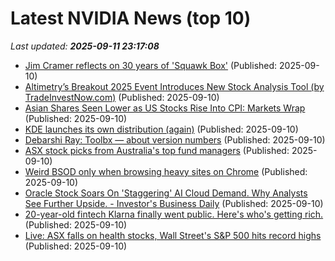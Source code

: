 # Latest NVIDIA News (top 10)
_Last updated: **2025-09-11 23:17:08**_

- [Jim Cramer reflects on 30 years of 'Squawk Box'](https://www.cnbc.com/2025/09/10/jim-cramer-reflects-on-30-years-of-squawk-box.html) (Published: 2025-09-10)
- [Altimetry’s Breakout 2025 Event Introduces New Stock Analysis Tool (by TradeInvestNow.com)](https://www.globenewswire.com/news-release/2025/09/10/3148295/0/en/Altimetry-s-Breakout-2025-Event-Introduces-New-Stock-Analysis-Tool-by-TradeInvestNow-com.html) (Published: 2025-09-10)
- [Asian Shares Seen Lower as US Stocks Rise Into CPI: Markets Wrap](https://financialpost.com/pmn/business-pmn/asian-shares-seen-lower-as-us-stocks-rise-into-cpi-markets-wrap) (Published: 2025-09-10)
- [KDE launches its own distribution (again)](https://lwn.net/SubscriberLink/1037166/caa6979c16a99c9e/) (Published: 2025-09-10)
- [Debarshi Ray: Toolbx — about version numbers](https://debarshiray.wordpress.com/2025/09/10/toolbx-about-version-numbers/) (Published: 2025-09-10)
- [ASX stock picks from Australia's top fund managers](https://www.fool.com.au/2025/09/11/asx-stock-picks-from-australias-top-fund-managers/) (Published: 2025-09-10)
- [Weird BSOD only when browsing heavy sites on Chrome](https://www.bleepingcomputer.com/forums/t/810640/weird-bsod-only-when-browsing-heavy-sites-on-chrome/) (Published: 2025-09-10)
- [Oracle Stock Soars On 'Staggering' AI Cloud Demand. Why Analysts See Further Upside. - Investor's Business Daily](https://slashdot.org/firehose.pl?op=view&amp;id=179146728) (Published: 2025-09-10)
- [20-year-old fintech Klarna finally went public. Here's who's getting rich.](https://www.businessinsider.com/klarna-ipo-stock-price-investors-2025-9) (Published: 2025-09-10)
- [Live: ASX falls on health stocks, Wall Street's S&P 500 hits record highs](https://www.abc.net.au/news/2025-09-11/asx-markets-business-live-news-september-11/105760268) (Published: 2025-09-10)
